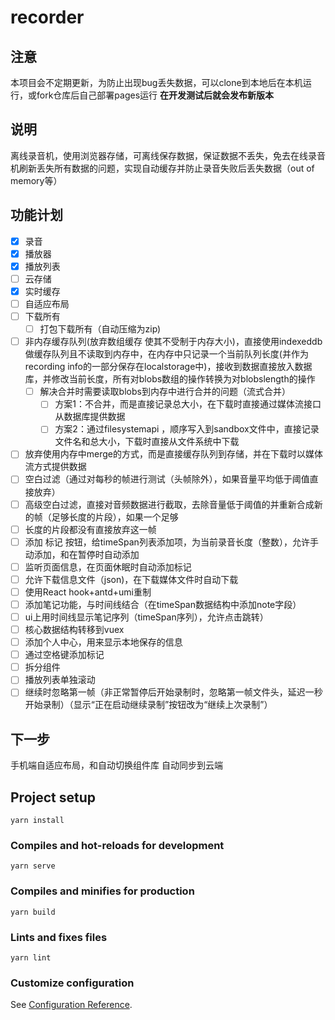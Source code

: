 # recorder

## 注意
本项目会不定期更新，为防止出现bug丢失数据，可以clone到本地后在本机运行，或fork仓库后自己部署pages运行
**在开发测试后就会发布新版本**
## 说明
离线录音机，使用浏览器存储，可离线保存数据，保证数据不丢失，免去在线录音机刷新丢失所有数据的问题，实现自动缓存并防止录音失败后丢失数据（out of memory等）
## 功能计划
- [x] 录音
- [x] 播放器
- [x] 播放列表
- [ ] 云存储
- [x] 实时缓存
- [ ] 自适应布局
- [ ] 下载所有
  - [ ] 打包下载所有（自动压缩为zip)
- [ ] 非内存缓存队列(放弃数组缓存 使其不受制于内存大小)，直接使用indexeddb做缓存队列且不读取到内存中，在内存中只记录一个当前队列长度(并作为recording info的一部分保存在localstorage中)，接收到数据直接放入数据库，并修改当前长度，所有对blobs数组的操作转换为对blobslength的操作
  - [ ] 解决合并时需要读取blobs到内存中进行合并的问题（流式合并）
    - [ ] 方案1：不合并，而是直接记录总大小，在下载时直接通过媒体流接口从数据库提供数据
    - [ ] 方案2：通过filesystemapi ，顺序写入到sandbox文件中，直接记录文件名和总大小，下载时直接从文件系统中下载
- [ ] 放弃使用内存中merge的方式，而是直接缓存队列到存储，并在下载时以媒体流方式提供数据
- [ ] 空白过滤（通过对每秒的帧进行测试（头帧除外），如果音量平均低于阈值直接放弃）
- [ ] 高级空白过滤，直接对音频数据进行截取，去除音量低于阈值的并重新合成新的帧（足够长度的片段），如果一个足够
- [ ] 长度的片段都没有直接放弃这一帧
- [ ] 添加 标记 按钮，给timeSpan列表添加项，为当前录音长度（整数），允许手动添加，和在暂停时自动添加
- [ ] 监听页面信息，在页面休眠时自动添加标记
- [ ] 允许下载信息文件（json)，在下载媒体文件时自动下载
- [ ] 使用React hook+antd+umi重制
- [ ] 添加笔记功能，与时间线结合（在timeSpan数据结构中添加note字段）
- [ ] ui上用时间线显示笔记序列（timeSpan序列），允许点击跳转）
- [ ] 核心数据结构转移到vuex
- [ ] 添加个人中心，用来显示本地保存的信息
- [ ] 通过空格键添加标记
- [ ] 拆分组件
- [ ] 播放列表单独滚动
- [ ] 继续时忽略第一帧（非正常暂停后开始录制时，忽略第一帧文件头，延迟一秒开始录制）（显示“正在启动继续录制”按钮改为“继续上次录制”）
## 下一步 
手机端自适应布局，和自动切换组件库
自动同步到云端
## Project setup
```
yarn install
```

### Compiles and hot-reloads for development

```
yarn serve
```

### Compiles and minifies for production
```
yarn build
```

### Lints and fixes files
```
yarn lint
```

### Customize configuration
See [Configuration Reference](https://cli.vuejs.org/config/).

